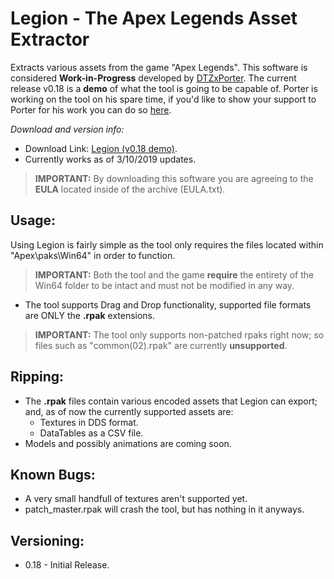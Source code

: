 # Legion - The Apex Legends Asset Extractor
Extracts various assets from the game "Apex Legends". This software is considered **Work-in-Progress** developed by [DTZxPorter](https://twitter.com/dtzxporter). The current release v0.18 is a **demo** of what the tool is going to be capable of. Porter is working on the tool on his spare time, if you'd like to show your support to Porter for his work you can do so [here](https://www.paypal.com/cgi-bin/webscr?cmd=_s-xclick&hosted_button_id=686S5QL7Z4HKQ).

_Download and version info:_
- Download Link: [Legion (v0.18 demo)](https://mega.nz/#!sEoRnAbQ!pB2S_5VubXUgJoMItl5Jx8YtExnSrubVnwhG2i6zRUM).
- Currently works as of 3/10/2019 updates.
> **IMPORTANT:** By downloading this software you are agreeing to the **EULA** located inside of the archive (EULA.txt).

## Usage:
Using Legion is fairly simple as the tool only requires the files located within "Apex\paks\Win64" in order to function.
> **IMPORTANT:** Both the tool and the game **require** the entirety of the Win64 folder to be intact and must not be modified in any way.

- The tool supports Drag and Drop functionality, supported file formats are ONLY the **.rpak** extensions.

> **IMPORTANT:** The tool only supports non-patched rpaks right now; so files such as "common(02).rpak" are currently **unsupported**.

## Ripping:
- The **.rpak** files contain various encoded assets that Legion can export; and, as of now the currently supported assets are:
  - Textures in DDS format.
  - DataTables as a CSV file.
- Models and possibly animations are coming soon.

## Known Bugs:
- A very small handfull of textures aren't supported yet.
- patch_master.rpak will crash the tool, but has nothing in it anyways.

## Versioning:
- 0.18 - Initial Release.